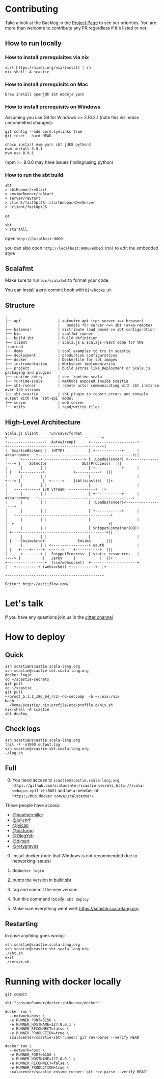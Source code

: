 # Contributing

Take a look at the Backlog in the [Project Page](https://github.com/scalacenter/scastie/projects/1) to see our priorities.
You are more than welcome to contribute any PR regardless if it's listed or not.

## How to run locally

### How to install prerequisites via nix

```
curl https://nixos.org/nix/install | sh
nix-shell -A scastie
```

### How to install prerequisits on Mac
```
brew install openjdk sbt nodejs yarn
```

### How to install prerequisits on Windows

Assuming you use Git for Windows >= 2.16.2.1 (note this will erase uncommitted changes):
```
git config --add core.symlinks true
git reset --hard HEAD
```
```
choco install nvm yarn sbt jdk8 python3
nvm install 8.9.1
nvm use 8.9.1
```
(npm >= 9.0.0 may have issues finding/using python)


### How to run the sbt build

```
sbt
> sbtRunner/reStart
> ensimeRunner/reStart
> server/reStart
> client/fastOptJS::startWebpackDevServer
> ~client/fastOptJS
```

or

```
sbt
> startAll
```

open `http://localhost:9000`

you can also open `http://localhost:9000/embed.html` to edit the embedded style

## Scalafmt

Make sure to run `bin/scalafmt` to format your code.

You can install a pre-commit hook with `bin/hooks.sh`

## Structure

```
.
├── api                 | autowire api (rpc server <=> browser)
│                       |   models for server <=> sbt (akka-remote)
├── balancer            | distribute load based on sbt configuration
├── bin                 | scalfmt runner
├── build.sbt           | build definition
├── client              | Scala.js & scalajs-react code for the frontend 
├── demo                | cool examples to try in scastie
├── deployment          | production configurations
├── docker              | Dockerfile for sbt images
├── instrumentation     | Worksheet implementation
├── project             | build extras like Deployment or Scala.js packaging and plugins
├── runtime-dotty       | see `runtime-scala`
├── runtime-scala       | methods exposed inside scastie
├── sbt-runner          | remote actor communicating with sbt instance over I/O streams
├── sbt-scastie         | sbt plugin to report errors and console output with the `sbt-api` model 
├── server              | web server
└── utils               | read/writte files
```

## High-Level Architecture


```
Scala.js Client     run/save/format                                           +-------------------------------------------+
+-----------------+  AutowireApi      +---------------------+                +-------------------------------------------+|
|  ScastieBackend |  (HTTP)           | +------------+      | akka+remote   +-------------------------------------------+||
|      +--------+ +-----------------> | |LoadBalancer| <------------------+ |    SbtActor                Sbt(Proccess)  |||
|      |        | |                   | +------------+      |             | |   +----------+             +-----------+  |||
|      |        | |                   |                     |             +---> |          |  <----->    |sbt|scastie|  ||+
|      |        | |                   |                     |               |   +----+-----+ I/O Stream  +-----------+  |+
|      |        | |                   | +------------+      | akka+remote   +-------------------------------------------+
|      |        | |                   | |LoadBalancer|<-------------------+
|      |        | |                   | +------------+      |             |   +-------------------------------------------+
|      |        | |                   |                     |             |  +-------------------------------------------+|
|      |        | |                   | SnippetContainer(DB)|             | +-------------------------------------------+||
|      |        | |                   |                     |             | |    EnsimeActor               Ensime       |||
|      |        | | <-----------------+ oauth               |             | |   +----+-----+  <----->    +-----------+  |||
|      +--------+ |  SnippetProgress  | static ressources   |             +---> |          |   Jerky     |           |  ||+
+-----------------+  (sse/websocket)  +---------------------+               |   +----------+ (websocket) +-----------+  |+
                                                                            +-------------------------------------------+

Editor: http://asciiflow.com/
```

# Let's talk

If you have any questions join us in the [gitter channel](https://gitter.im/scalacenter/scastie)

# How to deploy

## Quick

```
ssh scastie@scastie.scala-lang.org
ssh scastie@scastie-sbt.scala-lang.org
docker login
cd ~/scastie-secrets
git pull
cd ~/scastie
git pull
~/proot_5.1.1_x86_64_rc2--no-seccomp  -b ~/.nix:/nix
bash
. /home/scastie/.nix-profile/etc/profile.d/nix.sh
nix-shell -A scastie
sbt deploy 
```

## Check logs
```
ssh scastie@scastie.scala-lang.org
tail -F -n1000 output.log 
ssh scastie@scastie-sbt.scala-lang.org 
~/log.sh
```

## Full

0. You need access to `scastie@scastie.scala-lang.org`, `https://github.com/scalacenter/scastie-secrets`, `http://scala-webapps.epfl.ch:8081` and be a member of `https://hub.docker.com/u/scalacenter/`   

These people have access:

* [@heathermiller](https://github.com/heathermiller)
* [@julienrf](https://github.com/julienrf)
* [@jvican](https://github.com/jvican)
* [@olafurpg](https://github.com/olafurpg)
* [@OlegYch](https://github.com/OlegYch)
* [@dimart](https://github.com/dimart)
* [@rorygraves](https://github.com/rorygraves)

0. Install docker (note that Windows is not recommended due to networking issues)

3. do`docker login`

4. bump the version in build.sbt

5. tag and commit the new version

6. Run this command locally: `sbt deploy`

7. Make sure everything went well: https://scastie.scala-lang.org

## Restarting

In case anything goes wrong:

```
ssh scastie@scastie.scala-lang.org
ssh scastie@scastie-sbt.scala-lang.org
./sbt.sh
exit
./server.sh
```

# Running with docker locally

```
git commit

sbt ";ensimeRunner/docker;sbtRunner/docker"

docker run \
  --network=host \
  -e RUNNER_PORT=5150 \
  -e RUNNER_HOSTNAME=127.0.0.1 \
  -e RUNNER_RECONNECT=false \
  -e RUNNER_PRODUCTION=true \
  scalacenter/scastie-sbt-runner:`git rev-parse --verify HEAD`

docker run \
  --network=host \
  -e RUNNER_PORT=6150 \
  -e RUNNER_HOSTNAME=127.0.0.1 \
  -e RUNNER_RECONNECT=false \
  -e RUNNER_PRODUCTION=true \
  scalacenter/scastie-ensime-runner:`git rev-parse --verify HEAD`
```
